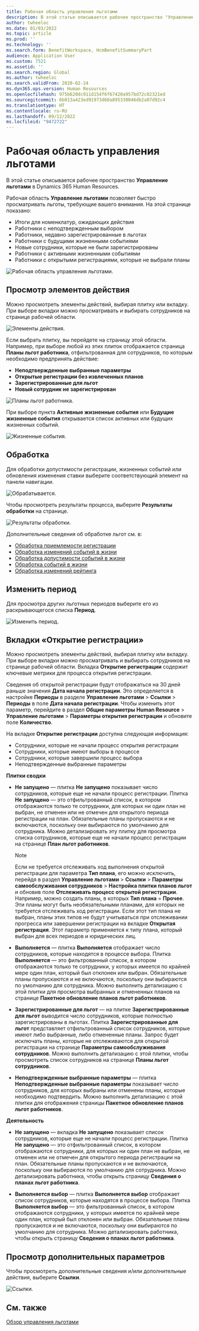 ```yaml
---
title: Рабочая область управления льготами
description: В этой статье описывается рабочее пространство "Управление льготами" в Dynamics 365 Human Resources.
author: twheeloc
ms.date: 01/03/2022
ms.topic: article
ms.prod: ''
ms.technology: ''
ms.search.form: BenefitWorkspace, HcmBenefitSummaryPart
audience: Application User
ms.custom: 7521
ms.assetid: ''
ms.search.region: Global
ms.author: twheeloc
ms.search.validFrom: 2020-02-24
ms.dyn365.ops.version: Human Resources
ms.openlocfilehash: 975b620dc911d154f6f67420a957bd72c02321ed
ms.sourcegitcommit: 6b013a423ed91973d60a895330046db2a07d92c4
ms.translationtype: HT
ms.contentlocale: ru-RU
ms.lasthandoff: 09/12/2022
ms.locfileid: "9472722"
---
```

# <a name="benefits-management-workspace"></a>Рабочая область управления льготами

В этой статье описывается рабочее пространство **Управление льготами** в Dynamics 365 Human Resources.

Рабочая область **Управление льготами** позволяет быстро просматривать льготы, требующие вашего внимания. На этой странице показано:

- Итоги для номенклатур, ожидающих действия
- Работники с неподтвержденным выбором
- Работники, недавно зарегистрированные в льготах
- Работники с будущими жизненными событиями
- Новые сотрудники, которые не были зарегистрированы
- Работники с активными жизненными событиями
- Работники с открытыми регистрациями, которые не выбрали планы

![Рабочая область управления льготами.](./media/hr-benefits-management-workspace.png)

## <a name="view-action-items"></a>Просмотр элементов действия

Можно просмотреть элементы действий, выбирая плитку или вкладку. При выборе вкладки можно просматривать и выбирать сотрудников на странице рабочей области.

![Элементы действия.](./media/hr-benefits-management-workspace-action-items.png)

Если выбрать плитку, вы перейдете на страницу этой области. Например, при выборе любой из этих плиток отображается страница **Планы льгот работника**, отфильтрованная для сотрудников, по которым необходимо предпринять действие:

- **Неподтвержденные выбранные параметры**
- **Открытые регистрации без извлеченных планов**
- **Зарегистрированные для льгот**
- **Новый сотрудник не зарегистрирован**

![Планы льгот работника.](./media/hr-benefits-management-workspace-plans.png)

При выборе пункта **Активные жизненные события** или **Будущие жизненные события** открывается список активных или будущих жизненных событий.

![Жизненные события.](./media/hr-benefits-management-workspace-life-events.png)

## <a name="processing"></a>Обработка

Для обработки допустимости регистрации, жизненных событий или обновления изменения ставки выберите соответствующий элемент на панели навигации.

![Обрабатывается.](./media/hr-benefits-management-workspace-processing.png)

Чтобы просмотреть результаты процесса, выберите **Результаты обработки** на странице.

![Результаты обработки.](./media/hr-benefits-management-workspace-process-results.png)

Дополнительные сведения об обработке льгот см. в:

- [Обработка приемлемости регистрации](hr-benefits-process-enrollment-eligibility.md)
- [Обработка изменений событий в жизни](hr-benefits-process-life-event-changes.md)
- [Обработка допустимости событий в жизни](hr-benefits-process-life-event-eligibility.md)
- [Обработка событий в жизни](hr-benefits-process-life-events.md)
- [Обработка изменений рейтинга](hr-benefits-process-rate-changes.md)

## <a name="change-period"></a>Изменить период

Для просмотра других льготных периодов выберите его из раскрывающегося списка **Период**.

![Изменить период.](./media/hr-benefits-management-workspace-period.png)


## <a name="open-enrollment-tab"></a>Вкладки «Открытие регистрации»

Можно просмотреть элементы действий, выбирая плитку или вкладку. При выборе вкладки можно просматривать и выбирать сотрудников на странице рабочей области.
Вкладка **Открытие регистрации** содержит ключевые метрики для процесса открытия регистрации. 

Сведения об открытой регистрации будут отображаться на 30 дней раньше значения **Дата начала регистрации**. Это определяется в настройке **Периоды** в разделе **Управление льготами** > **Ссылки** > **Периоды** в поле **Дата начала регистрации**.  Чтобы изменить этот параметр, перейдите в раздел **Общие параметры Human Resource** > **Управление льготами** > **Параметры открытия регистрации** и обновите поле **Количество**.  

На вкладке **Открытие регистрации** доступна следующая информация:
 - Сотрудники, которые не начали процесс открытия регистрации
 - Сотрудники, которые имеют выборы в процессе
 - Сотрудники, которые завершили процесс выбора
 - Неподтвержденные выбранные параметры

**Плитки сводки**

- **Не запущено** — плитка **Не запущено** показывает число сотрудников, которые еще не начали процесс регистрации. Плитка **Не запущено** — это отфильтрованный список, в котором отображаются только те сотрудники, для которых ни один план не выбран, не отменен или не отмечен для открытого периода регистрации на план. Обязательные планы пропускаются и не включаются, поскольку они выбираются по умолчанию для сотрудника.  Можно детализировать эту плитку для просмотра списка сотрудников, которые еще не начали процесс регистрации на странице **План льгот работников**.

  > [!NOTE]
  > Если не требуется отслеживать ход выполнения открытой регистрации для параметра **Тип плана**, его можно исключить, перейдя в раздел **Управление льготами** > **Ссылки** > **Параметры самообслуживания сотрудников** > **Настройка плитки планов льгот** и обновив поле **Отслеживать процесс открытой регистрации**.  Например, можно создать планы, в которых **Тип плана** = **Прочее**. Эти планы могут быть необязательными планами, для которых не требуется отслеживать ход регистрации. Если этот тип плана не выбран, планы этих типов не будут учитываться при отслеживании прогресса или завершении регистрации на вкладке **Открытая регистрация**. Этот параметр применяется к типу плана, который выбран для всех периодов и юридических лиц.

- **Выполняется** — плитка **Выполняется** отображает число сотрудников, которые находятся в процессе выбора. Плитка **Выполняется** — это фильтрованный список, в котором отображаются только те сотрудники, у которых имеется по крайней мере один план, который был отклонен или выбран. Обязательные планы пропускаются и не включаются, поскольку они выбираются по умолчанию для сотрудника. Можно выполнить детализацию с этой плитки для просмотра выбранных и отмененных планов на странице **Пакетное обновление планов льгот работников**.

- **Зарегистрированные для льгот** — на плитке **Зарегистрированные для льгот** выводится число сотрудников, которые полностью зарегистрированы в льготах. Плитка **Зарегистрированные для льгот** представляет отфильтрованный список сотрудников, которые имеют либо выбранные, либо отмененные планы. Запрос будет исключать планы, которые не отслеживаются для открытой регистрации на странице **Параметры самообслуживания сотрудников**. Можно выполнить детализацию с этой плитки, чтобы просмотреть список сотрудников на странице **Планы льгот сотрудников**.

- **Неподтвержденные выбранные параметры** — плитка **Неподтвержденные выбранные параметры** показывает число сотрудников, для которых выбраны или отменены планы, которые необходимо подтвердить. Можно выполнить детализацию с этой плитки для отображения страницы **Пакетное обновление планов льгот работников**.

**Деятельность**

- **Не запущено** — вкладка **Не запущено** показывает список сотрудников, которые еще не начали процесс регистрации. Плитка **Не запущено** — это отфильтрованный список, в котором отображаются сотрудники, для которых ни один план не выбран, не отменен или не отмечен для открытого периода регистрации на план. Обязательные планы пропускаются и не включаются, поскольку они выбираются по умолчанию для сотрудника. Можно детализировать работника, чтобы открыть страницу **Сведения о планах льгот работника**.

- **Выполняется выбор** — плитка **Выполняется выбор** отображает список сотрудников, которые находятся в процессе выбора. Плитка **Выполняется выбор** — это фильтрованный список, в котором отображаются сотрудники, у которых имеется по крайней мере один план, который был отклонен или выбран. Обязательные планы пропускаются и не включаются, поскольку они выбираются по умолчанию для сотрудника. Можно детализировать работника, чтобы открыть страницу **Сведения о планах льгот работника**.

## <a name="view-more-options"></a>Просмотр дополнительных параметров

Чтобы просмотреть дополнительные сведения и/или дополнительные действия, выберите **Ссылки**.

![Ссылки.](./media/hr-benefits-management-workspace-links.png)

## <a name="see-also"></a>См. также

[Обзор управления льготами](hr-benefits-management-overview.md)
